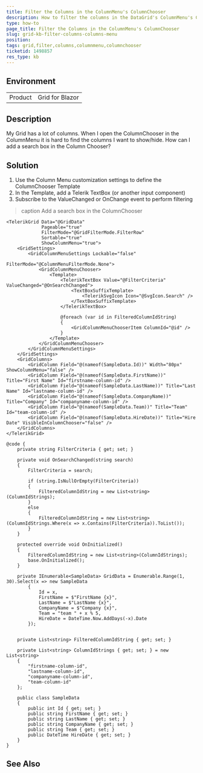 ```yaml
---
title: Filter the Columns in the ColumnMenu's ColumnChooser
description: How to filter the columns in the DataGrid's ColumnMenu's ColumnChooser
type: how-to
page_title: Filter the Columns in the ColumnMenu's ColumnChooser
slug: grid-kb-filter-columns-columns-menu
position: 
tags: grid,filter,columns,columnmenu,columnchooser
ticketid: 1498857
res_type: kb
---
```


## Environment
<table>
    <tbody>
        <tr>
            <td>Product</td>
            <td>Grid for Blazor</td>
        </tr>
    </tbody>
</table>


## Description

My Grid has a lot of columns. When I open the ColumnChooser in the ColumnMenu it is hard to find the columns I want to show/hide. How can I add a search box in the Column Chooser?

## Solution

1. Use the Column Menu customization settings to define the ColumnChooser Template
1. In the Template, add a Telerik TextBox (or another input component)
1. Subscribe to the ValueChanged or OnChange event to perform filtering 


>caption Add a search box in the ColumnChooser

````CSHTML
<TelerikGrid Data="@GridData"
             Pageable="true"
             FilterMode="@GridFilterMode.FilterRow"
             Sortable="true"
             ShowColumnMenu="true">
    <GridSettings>
        <GridColumnMenuSettings Lockable="false"
                                FilterMode="@ColumnMenuFilterMode.None">
            <GridColumnMenuChooser>
                <Template>
                    <TelerikTextBox Value="@FilterCriteria" ValueChanged="@OnSearchChanged">
                        <TextBoxSuffixTemplate>
                            <TelerikSvgIcon Icon="@SvgIcon.Search" />
                        </TextBoxSuffixTemplate>
                    </TelerikTextBox>

                    @foreach (var id in FilteredColumnIdString)
                    {
                        <GridColumnMenuChooserItem ColumnId="@id" />
                    }
                </Template>
            </GridColumnMenuChooser>
        </GridColumnMenuSettings>
    </GridSettings>
    <GridColumns>
        <GridColumn Field="@(nameof(SampleData.Id))" Width="80px" ShowColumnMenu="false" />
        <GridColumn Field="@(nameof(SampleData.FirstName))" Title="First Name" Id="firstname-column-id" />
        <GridColumn Field="@(nameof(SampleData.LastName))" Title="Last Name" Id="lastname-column-id" />
        <GridColumn Field="@(nameof(SampleData.CompanyName))" Title="Company" Id="companyname-column-id" />
        <GridColumn Field="@(nameof(SampleData.Team))" Title="Team" Id="team-column-id" />
        <GridColumn Field="@(nameof(SampleData.HireDate))" Title="Hire Date" VisibleInColumnChooser="false" />
    </GridColumns>
</TelerikGrid>

@code {
    private string FilterCriteria { get; set; }

    private void OnSearchChanged(string search)
    {
        FilterCriteria = search;

        if (string.IsNullOrEmpty(FilterCriteria))
        {
            FilteredColumnIdString = new List<string>(ColumnIdStrings);
        }
        else
        {
            FilteredColumnIdString = new List<string>(ColumnIdStrings.Where(x => x.Contains(FilterCriteria)).ToList());
        }
    }

    protected override void OnInitialized()
    {
        FilteredColumnIdString = new List<string>(ColumnIdStrings);
        base.OnInitialized();
    }

    private IEnumerable<SampleData> GridData = Enumerable.Range(1, 30).Select(x => new SampleData
        {
            Id = x,
            FirstName = $"FirstName {x}",
            LastName = $"LastName {x}",
            CompanyName = $"Company {x}",
            Team = "team " + x % 5,
            HireDate = DateTime.Now.AddDays(-x).Date
        });


    private List<string> FilteredColumnIdString { get; set; }

    private List<string> ColumnIdStrings { get; set; } = new List<string>
    {
        "firstname-column-id",
        "lastname-column-id",
        "companyname-column-id",
        "team-column-id"
    };

    public class SampleData
    {
        public int Id { get; set; }
        public string FirstName { get; set; }
        public string LastName { get; set; }
        public string CompanyName { get; set; }
        public string Team { get; set; }
        public DateTime HireDate { get; set; }
    }
}
````

## See Also


